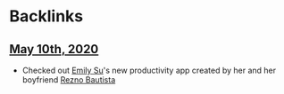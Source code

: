 
# Backlinks
## [May 10th, 2020](<May 10th, 2020.md>)
- Checked out [Emily Su](<Emily Su.md>)'s new productivity app created by her and her boyfriend [Rezno Bautista](<Rezno Bautista.md>)

